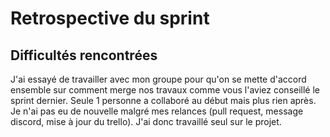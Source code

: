 # Retrospective du sprint

## Difficultés rencontrées

J'ai essayé de travailler avec mon groupe pour qu'on se mette d'accord ensemble sur comment merge nos travaux comme vous l'aviez conseillé le sprint dernier. Seule 1 personne a collaboré au début mais plus rien après. Je n'ai pas eu de nouvelle malgré mes relances (pull request, message discord, mise à jour du trello).  J'ai donc travaillé seul sur le projet.